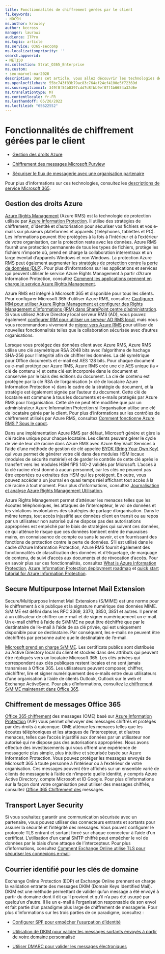 ```yaml
---
title: Fonctionnalités de chiffrement gérées par le client
f1.keywords:
- NOCSH
ms.author: krowley
author: kccross
manager: laurawi
audience: ITPro
ms.topic: article
ms.service: O365-seccomp
ms.localizationpriority: ''
search.appverid:
- MET150
ms.collection: Strat_O365_Enterprise
ms.custom:
- seo-marvel-mar2020
description: Dans cet article, vous allez découvrir les technologies de chiffrement que vous pouvez gérer et configurer dans Microsoft 365.
ms.openlocfilehash: 55bc743f83b79ac83c764af24ef4100e5f72369d
ms.sourcegitcommit: 349f0f54b0397cdd7d8fbb9ef07f1b6654a32d6e
ms.translationtype: MT
ms.contentlocale: fr-FR
ms.lasthandoff: 05/20/2022
ms.locfileid: "65622552"
---
```

# <a name="customer-managed-encryption-features"></a>Fonctionnalités de chiffrement gérées par le client

- [Gestion des droits Azure](/azure/information-protection/what-is-azure-rms)

- [Chiffrement des messages Microsoft Purview](https://products.office.com/en-us/exchange/office-365-message-encryption)

- [Sécuriser le flux de messagerie avec une organisation partenaire](/exchange/mail-flow-best-practices/use-connectors-to-configure-mail-flow/set-up-connectors-for-secure-mail-flow-with-a-partner)

Pour plus d’informations sur ces technologies, consultez les [descriptions de service Microsoft 365](/office365/servicedescriptions/office-365-service-descriptions-technet-library).

## <a name="azure-rights-management"></a>Gestion des droits Azure

[Azure Rights Management](/azure/information-protection/what-is-azure-rms) (Azure RMS) est la technologie de protection utilisée par [Azure Information Protection](/information-protection/understand-explore/what-is-information-protection). Il utilise des stratégies de chiffrement, d’identité et d’autorisation pour sécuriser vos fichiers et vos e-mails sur plusieurs plateformes et appareils ( téléphones, tablettes et PC). Les informations peuvent être protégées à la fois à l’intérieur et à l’extérieur de votre organisation, car la protection reste avec les données. Azure RMS fournit une protection permanente de tous les types de fichiers, protège les fichiers n’importe où, prend en charge la collaboration interentraux et un large éventail d’appareils Windows et non Windows. La protection Azure RMS peut également augmenter [les stratégies de protection contre la perte de données (DLP](/exchange/security-and-compliance/data-loss-prevention/data-loss-prevention)). Pour plus d’informations sur les applications et services qui peuvent utiliser le service Azure Rights Management à partir d’Azure Information Protection, consultez [Comment les applications prennent en charge le service Azure Rights Management](/information-protection/understand-explore/applications-support).

Azure RMS est intégré à Microsoft 365 et disponible pour tous les clients. Pour configurer Microsoft 365 d’utiliser Azure RMS, consultez [Configurer IRM pour utiliser Azure Rights Management et configurer des Rights Management d’informations (IRM) dans SharePoint centre d’administration](../enterprise/activate-rms-in-microsoft-365.md). Si vous utilisez Active Directory local serveur RMS (AD), vous pouvez également [configurer IRM pour utiliser un serveur AD RMS local](/office365/SecurityCompliance/configure-irm-to-use-an-on-premises-ad-rms-server), mais nous vous recommandons vivement de [migrer vers Azure RMS](/azure/information-protection/migrate-from-ad-rms-to-azure-rms) pour utiliser de nouvelles fonctionnalités telles que la collaboration sécurisée avec d’autres organisations.

Lorsque vous protégez des données client avec Azure RMS, Azure RMS utilise une clé asymétrique RSA 2048 bits avec l’algorithme de hachage SHA-256 pour l’intégrité afin de chiffrer les données. La clé symétrique pour Office documents et e-mail est AES 128 bits. Pour chaque document ou e-mail protégé par Azure RMS, Azure RMS crée une clé AES unique (la « clé de contenu ») et cette clé est incorporée dans le document et conservée par le biais des éditions du document. La clé de contenu est protégée par la clé RSA de l’organisation (« clé de locataire Azure Information Protection ») dans le cadre de la stratégie du document, et la stratégie est également signée par l’auteur du document. Cette clé de locataire est commune à tous les documents et e-mails protégés par Azure RMS pour l’organisation. Cette clé ne peut être modifiée que par un administrateur Azure Information Protection si l’organisation utilise une clé de locataire gérée par le client. Pour plus d’informations sur les contrôles de chiffrement utilisés par Azure RMS, consultez [Comment fonctionne Azure RMS ? Sous le capot](/information-protection/understand-explore/how-does-it-work).

Dans une implémentation Azure RMS par défaut, Microsoft génère et gère la clé racine unique pour chaque locataire. Les clients peuvent gérer le cycle de vie de leur clé racine dans Azure RMS avec Azure Key Vault Services à l’aide d’une méthode de gestion de clé appelée [BYOK (Bring Your Own Key)](/azure/information-protection/plan-implement-tenant-key) qui vous permet de générer votre clé dans des modules HSM locaux (modules de sécurité matériel) et de garder le contrôle de cette clé après le transfert vers les modules HSM fiPS 140-2 validés par Microsoft. L’accès à la clé racine n’est donné à aucun personnel, car les clés ne peuvent pas être exportées ou extraites des HSM qui les protègent. En outre, vous pouvez accéder à un journal en quasi temps réel affichant tout accès à la clé racine à tout moment. Pour plus d’informations, consultez [Journalisation et analyse Azure Rights Management Utilisation](/azure/information-protection/log-analyze-usage).

Azure Rights Management permet d’atténuer les menaces telles que les écoutes téléphoniques, les attaques de l’intercepteur, le vol de données et les violations involontaires des stratégies de partage d’organisation. Dans le même temps, tout accès injustifié aux données client en transit ou au repos par un utilisateur non autorisé qui ne dispose pas des autorisations appropriées est empêché par le biais de stratégies qui suivent ces données, ce qui atténue le risque que ces données tombent entre de mauvaises mains, en connaissance de compte ou sans le savoir, et en fournissant des fonctions de protection contre la perte de données. S’il est utilisé dans le cadre d’Azure Information Protection, Azure RMS fournit également des fonctionnalités de classification des données et d’étiquetage, de marquage de contenu, de suivi d’accès aux documents et de révocation d’accès. Pour en savoir plus sur ces fonctionnalités, consultez [What is Azure Information Protection](/information-protection/understand-explore/what-is-information-protection), [Azure Information Protection deployment roadmap](/information-protection/plan-design/deployment-roadmap) et [quick start tutorial for Azure Information Protection](/information-protection/get-started/infoprotect-quick-start-tutorial).

## <a name="secure-multipurpose-internet-mail-extension"></a>Secure Multipurpose Internet Mail Extension

Secure/Multipurpose Internet Mail Extensions (S/MIME) est une norme pour le chiffrement à clé publique et la signature numérique des données MIME. S/MIME est défini dans les RFC 3369, 3370, 3850, 3851 et autres. Il permet à un utilisateur de chiffrer un e-mail et de signer numériquement un e-mail. Un e-mail chiffré à l’aide de S/MIME ne peut être déchiffré que par le destinataire de l’e-mail à l’aide de sa clé privée, qui est uniquement disponible pour ce destinataire. Par conséquent, les e-mails ne peuvent être déchiffrés par personne autre que le destinataire de l’e-mail.

[Microsoft prend en charge S/MIME](https://blogs.technet.com/b/exchange/archive/2014/12/15/how-to-configure-s-mime-in-office-365.aspx). Les certificats publics sont distribués au Active Directory local du client et stockés dans des attributs qui peuvent être répliqués vers un locataire Microsoft 365. Les clés privées qui correspondent aux clés publiques restent locales et ne sont jamais transmises à Office 365. Les utilisateurs peuvent composer, chiffrer, déchiffrer, lire et signer numériquement des e-mails entre deux utilisateurs d’une organisation à l’aide de clients Outlook, Outlook sur le web et Exchange ActiveSync. Pour plus d’informations, consultez [le chiffrement S/MIME maintenant dans Office 365](https://blogs.office.com/2014/02/26/smime-encryption-now-in-office-365/).

## <a name="office-365-message-encryption"></a>Chiffrement de messages Office 365

[Office 365 chiffrement](https://products.office.com/exchange/office-365-message-encryption) des messages (OME) basé sur [Azure Information Protection](/information-protection/understand-explore/what-is-information-protection) (AIP) vous permet d’envoyer des messages chiffrés et protégés par des droits à quiconque. OME atténue les menaces telles que les écoutes téléphoniques et les attaques de l’intercepteur, et d’autres menaces, telles que l’accès injustifié aux données par un utilisateur non autorisé qui ne dispose pas des autorisations appropriées. Nous avons effectué des investissements qui vous offrent une expérience de messagerie plus simple, plus intuitive et sécurisée basée sur Azure Information Protection. Vous pouvez protéger les messages envoyés de Microsoft 365 à toute personne à l’intérieur ou à l’extérieur de votre organisation. Ces messages peuvent être affichés sur un ensemble varié de clients de messagerie à l’aide de n’importe quelle identité, y compris Azure Active Directory, compte Microsoft et ID Google. Pour plus d’informations sur la façon dont votre organisation peut utiliser des messages chiffrés, consultez [Office 365 Chiffrement des](./ome.md) messages.

## <a name="transport-layer-security"></a>Transport Layer Security

Si vous souhaitez garantir une communication sécurisée avec un partenaire, vous pouvez utiliser des connecteurs entrants et sortants pour assurer la sécurité et l’intégrité des messages. Vous pouvez configurer le protocole TLS entrant et sortant forcé sur chaque connecteur à l’aide d’un certificat. L’utilisation d’un canal SMTP chiffré peut empêcher le vol de données par le biais d’une attaque de l’intercepteur. Pour plus d’informations, consultez [Comment Exchange Online utilise TLS pour sécuriser les connexions e-mail](./exchange-online-uses-tls-to-secure-email-connections.md).

## <a name="domain-keys-identified-mail"></a>Courrier identifié pour les clés de domaine

Exchange Online Protection (EOP) et Exchange Online prennent en charge la validation entrante des messages DKIM (Domain Keys Identified Mail). DKIM est une méthode permettant de valider qu’un message a été envoyé à partir du domaine dont il dit qu’il provient et qu’il n’a pas été usurpé par quelqu’un d’autre. Il lie un e-mail à l’organisation responsable de son envoi et fait partie d’un paradigme plus large de chiffrement de messagerie. Pour plus d’informations sur les trois parties de ce paradigme, consultez :

- [Configurer SPF pour empêcher l’usurpation d’identité](/office365/SecurityCompliance/set-up-spf-in-office-365-to-help-prevent-spoofing)

- [Utilisation de DKIM pour valider les messages sortants envoyés à partir de votre domaine personnalisé](/office365/SecurityCompliance/use-dkim-to-validate-outbound-email)

- [Utiliser DMARC pour valider les messages électroniques](/office365/SecurityCompliance/use-dmarc-to-validate-email)
